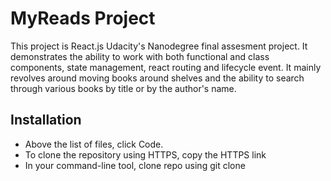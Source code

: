 # **MyReads Project**

This project is React.js Udacity's Nanodegree final assesment project. It demonstrates the ability to work with both functional and class components, state management, react routing and lifecycle event. It mainly revolves around moving books around shelves and the ability to search through various books by title or by the author's name.
 
## **Installation**

- Above the list of files, click Code.
- To clone the repository using HTTPS, copy the HTTPS link
- In your command-line tool, clone repo using git clone <url>
